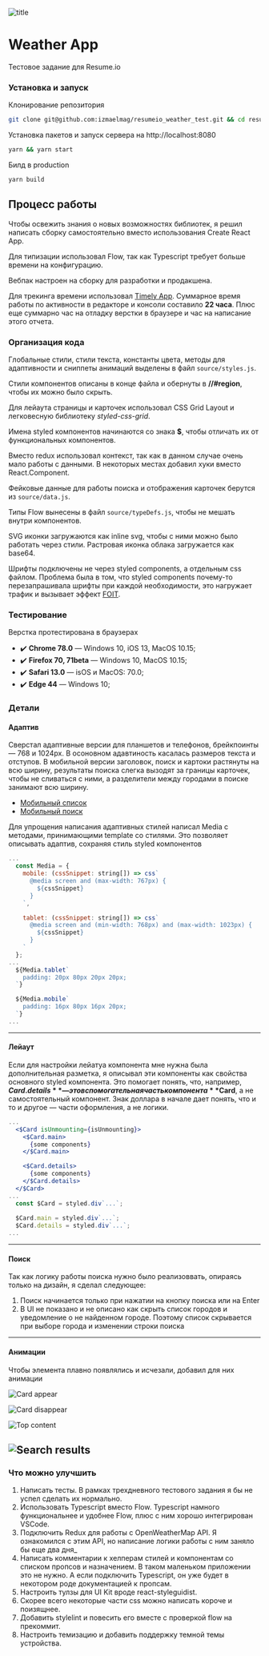 ![title](/readme_images/navbar.png)

# Weather App
Тестовое задание для Resume.io

### Установка и запуск

Клонирование репозитория
```bash
git clone git@github.com:izmaelmag/resumeio_weather_test.git && cd resumeio_weather_test
```

Установка пакетов и запуск сервера на http://localhost:8080
```bash
yarn && yarn start
```

Билд в production
```bash
yarn build
```

## Процесс работы

Чтобы освежить знания о новых возможностях библиотек, я решил написать сборку самостоятельно вместо использования Create React App.

Для типизации использовал Flow, так как Typescript требует больше времени на конфигурацию.

Вебпак настроен на сборку для разработки и продакшена.

Для трекинга времени использовал [Timely App](https://timelyapp.com/). Суммарное время работы по активности в редакторе и консоли составило **22 часа**. Плюс еще суммарно час на отладку верстки в браузере и час на написание этого отчета.

### Организация кода

Глобальные стили, стили текста, константы цвета, методы для адаптивности и сниппеты анимаций выделены в файл `source/styles.js`. 

Стили компонентов описаны в конце файла и обернуты в **//#region**, чтобы их можно было скрыть.

Для лейаута страницы и карточек использовал CSS Grid Layout и легковесную библиотеку *styled-css-grid*.

Имена styled компонентов начинаются со знака **$**, чтобы отличать их от функциональных компонентов.

Вместо redux использовал контекст, так как в данном случае очень мало работы с данными. В некоторых местах добавил хуки вместо React.Component.

Фейковые данные для работы поиска и отображения карточек берутся из `source/data.js`.

Типы Flow вынесены в файл `source/typeDefs.js`, чтобы не мешать внутри компонентов.

SVG иконки загружаются как inline svg, чтобы с ними можно было работать через стили. Растровая иконка облака загружается как base64.

Шрифты подключены не через styled components, а отдельным css файлом. Проблема была в том, что styled components почему-то перезапрашивала шрифты при каждой необходимости, это нагружает трафик и вызывает эффект [FOIT](https://css-tricks.com/fighting-foit-and-fout-together/).

### Тестирование
Верстка протестирована в браузерах
* ✔️ **Chrome 78.0** — Windows 10, iOS 13, MacOS 10.15;
* ✔️ **Firefox 70, 71beta** — Windows 10, MacOS 10.15; 
* ✔️ **Safari 13.0** — isOS и MacOS: 70.0;
* ✔️ **Edge 44** — Windows 10; 

### Детали

#### Адаптив
Сверстал адаптивные версии для планшетов и телефонов, брейкпоинты — 768 и 1024px. В осоновном адавтиность касалась размеров текста и отступов. В мобильной версии заголовок, поиск и картоки растянуты на всю ширину, результаты поиска слегка вызодят за границы карточек, чтобы не сливаться с ними, а разделители между городами в поиске занимают всю ширину.

* [Мобильный список](https://github.com/izmaelmag/resumeio_weather_test/blob/master/readme_images/localhost_8080_(iPhone%206_7_8).png)
* [Мобильный поиск](https://github.com/izmaelmag/resumeio_weather_test/blob/master/readme_images/localhost_8080_(iPhone%206_7_8)%20search.png)

Для упрощения написания адаптивных стилей написал Media с методами, принимающими template со стилями. Это позволяет описывать адаптив, сохраняя стиль styled компонентов
```jsx
...
  const Media = {
    mobile: (cssSnippet: string[]) => css`
      @media screen and (max-width: 767px) {
        ${cssSnippet}
      }
    `,

    tablet: (cssSnippet: string[]) => css`
      @media screen and (min-width: 768px) and (max-width: 1023px) {
        ${cssSnippet}
      }
    `
  };
...
  ${Media.tablet`
    padding: 20px 80px 20px 20px;
  `}

  ${Media.mobile`
    padding: 16px 80px 16px 20px;
  `}
...
```
---
#### Лейаут
Если для настройки лейатуа компонента мне нужна была дополнительная разметка, я описывал эти компоненты как свойства основного styled компонента. Это помогает понять, что, например, **$Card.details** — это вспомогательная часть компонента **$Card**, а не самостоятельный компонент. Знак доллара в начале дает понять, что и то и другое — части оформления, а не логики.
```jsx
...
  <$Card isUnmounting={isUnmounting}>
    <$Card.main>
      {some components}
    </$Card.main>

    <$Card.details>
      {some components}
    </$Card.details>
  </$Card>
...
  const $Card = styled.div`...`;
  
  $Card.main = styled.div`...`;
  $Card.details = styled.div`...`;
...
```
---
#### Поиск
Так как логику работы поиска нужно было реализоввать, опираясь только на дизайн, я сделал следующее:
1. Поиск начинается только при нажатии на кнопку поиска или на Enter
2. В UI не показано и не описано как скрыть список городов и уведомление о не найденном городе. Поэтому список скрывается при выборе города и изменении строки поиска
---
#### Анимации
Чтобы элемента плавно появлялись и исчезали, добавил для них анимации

![Card appear](/readme_images/card_appear.gif)

![Card disappear](/readme_images/card_disappear.gif)

![Top content](/readme_images/header_appear.gif)

![Search results](/readme_images/search_results.gif)
---
### Что можно улучшить
1. Написать тесты. В рамках трехдневного тестового задания я бы не успел сделать их нормально.
2. Использовать Typescript вместо Flow. Typescript намного функциональнее и удобнее Flow, плюс с ним хорошо интегрирован VSCode.
3. Подключить Redux для работы с OpenWeatherMap API. Я ознакомился с этим API, но написание логики работы с ним заняло бы еще два дня_
4. Написать комментарии к хелперам стилей и компонентам со списком пропсов и назначением. В таком маленьком приложении это не нужно. А если подключить Typescript, он уже будет в некотором роде документацией к пропсам.
5. Настроить тулзы для UI Kit вроде react-styleguidist.
6. Скорее всего некоторые части css можно написать короче и поизящнее.
7. Добавить stylelint и повесить его вместе с проверкой flow на прекоммит.
8. Настроить темизацию и добавить поддержку темной темы устройства.
